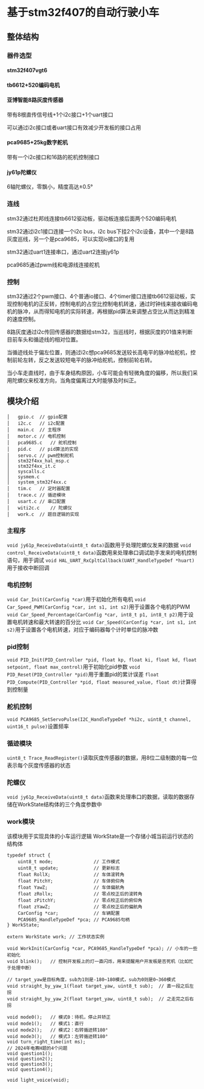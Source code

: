 # 基于stm32f407的自动行驶小车

## 整体结构

### 器件选型

#### stm32f407vgt6
#### tb6612+520编码电机
#### 亚博智能8路灰度传感器
带有8根直传信号线+1个i2c接口+1个uart接口

可以通过i2c接口或者uart接口有效减少开发板的接口占用

#### pca9685+25kg数字舵机

带有一个i2c接口和16路的舵机控制接口

#### jy61p陀螺仪

6轴陀螺仪，零飘小，精度高达±0.5°

### 连线

stm32通过杜邦线连接tb6612驱动板，驱动板连接后面两个520编码电机

stm32通过i2c1接口连接一个i2c bus，i2c bus下挂2个i2c设备，其中一个是8路灰度巡线，另一个是pca9685，可以实现io接口的复用

stm32通过uart1连接串口，通过uart2连接jy61p

pca9685通过pwm线和电源线连接舵机

### 控制
stm32通过2个pwm接口、4个普通io接口、4个timer接口连接tb6612驱动板，实现控制电机的正反转，控制电机的占空比控制电机转速，通过时钟线来接收编码电机的脉冲，从而得知电机的实际转速，再根据pid算法来调整占空比从而达到精准的速度控制。

8路灰度通过i2c传回传感器的数据给stm32，当巡线时，根据灰度的01值来判断目前车头和循迹线的相对位置。

当循迹线处于偏左位置，则通过i2c想pca9685发送较长高电平的脉冲给舵机，控制前轮左转，反之发送较短电平的脉冲给舵机，控制前轮右转。

当小车走直线时，由于车身结构原因，小车可能会有轻微角度的偏移，所以我们采用陀螺仪来校准方向，当角度偏离过大时能够及时纠正。

## 模块介绍
```
│   gpio.c  // gpio配置
│   i2c.c   // i2c配置
│   main.c  // 主程序
│   motor.c // 电机控制
│   pca9685.c   // 舵机控制
│   pid.c   // pid算法的实现
│   servo.c // pwm控制舵机
│   stm32f4xx_hal_msp.c
│   stm32f4xx_it.c
│   syscalls.c
│   sysmem.c
│   system_stm32f4xx.c
│   tim.c   // 定时器配置
│   trace.c // 循迹模块
│   usart.c // 串口配置
│   witi2c.c    // 陀螺仪
│   work.c  // 题目逻辑的实现
```

### 主程序
`void jy61p_ReceiveData(uint8_t data)`函数用于处理陀螺仪发来的数据
`void control_ReceiveData(uint8_t data)`函数用来处理串口调试助手发来的电机控制语句，用于调试
`void HAL_UART_RxCpltCallback(UART_HandleTypeDef *huart)`用于接收中断回调
### 电机控制
`void Car_Init(CarConfig *car)`用于初始化所有电机
`void Car_Speed_PWM(CarConfig *car, int s1, int s2)`用于设置各个电机的PWM
`void Car_Speed_Percentage(CarConfig *car, int8_t p1, int8_t p2)`用于设置电机转速和最大转速的百分比
`void Car_Speed(CarConfig *car, int s1, int s2)`用于设置各个电机转速，对应于编码器每个计时单位的脉冲数
### pid控制
`void PID_Init(PID_Controller *pid, float kp, float ki, float kd, float setpoint, float max_control)`用于初始化pid参数
`void PID_Reset(PID_Controller *pid)`用于重置pid的累计误差
`float PID_Compute(PID_Controller *pid, float measured_value, float dt)`计算得到控制量
### 舵机控制
`void PCA9685_SetServoPulse(I2C_HandleTypeDef *hi2c, uint8_t channel, uint16_t pulse)`设置频率
### 循迹模块
`uint8_t Trace_ReadRegister()`读取灰度传感器的数据，用8位二级制数的每一位表示每个灰度传感器的状态
### 陀螺仪
`void jy61p_ReceiveData(uint8_t data)`函数来处理串口的数据，读取的数据存储在WorkState结构体的三个角度参数中
### work模块
该模块用于实现具体的小车运行逻辑
WorkState是一个存储小城当前运行状态的结构体
```
typedef struct {
    uint8_t mode;               // 工作模式
    uint8_t update;             // 更新标志
    float RollX;                // 车体滚转角
    float PitchY;               // 车体俯仰角
    float YawZ;                 // 车体偏航角
    float zRollx;               // 零点校正后的滚转角
    float zPitchY;              // 零点校正后的俯仰角
    float zYawZ;                // 零点校正后的偏航角
    CarConfig *car;             // 车辆配置
    PCA9685_HandleTypeDef *pca; // PCA9685句柄
} WorkState;

extern WorkState work; // 工作状态实例
```
```
void WorkInit(CarConfig *car, PCA9685_HandleTypeDef *pca); // 小车的一些初始化
void blink();   // 控制开发板上的灯一直闪烁，用来提醒用户开发板是否死机（比如忙于处理中断）

// target_yaw是目标角度，sub为1则是-180~180模式，sub为0则是0~360模式
void straight_by_yaw_1(float target_yaw, uint8_t sub);  // 直一段之后左拐
void straight_by_yaw_2(float target_yaw, uint8_t sub);  // 之走完之后右拐

void mode0();   // 模式0：待机，停止并矫正
void mode1();   // 模式1：直行
void mode2();   // 模式2：右转循迹转180°
void mode3();   // 模式3：左转循迹转180°
void turn_right_time(int ms);
// 2024年电赛H题的4个问题
void question1();
void question2();
void question3();
void question4();

void light_voice(void);
```